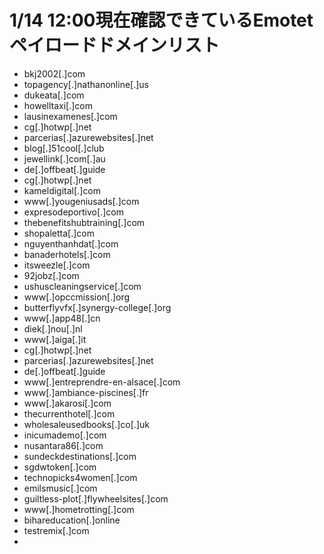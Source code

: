 # 1/14 12:00現在確認できているEmotetペイロードドメインリスト
- bkj2002[.]com
- topagency[.]nathanonline[.]us
- dukeata[.]com
- howelltaxi[.]com
- lausinexamenes[.]com
- cg[.]hotwp[.]net
- parcerias[.]azurewebsites[.]net
- blog[.]51cool[.]club
- jewellink[.]com[.]au
- de[.]offbeat[.]guide
- cg[.]hotwp[.]net
- kameldigital[.]com
- www[.]yougeniusads[.]com
- expresodeportivo[.]com
- thebenefitshubtraining[.]com
- shopaletta[.]com
- nguyenthanhdat[.]com
- banaderhotels[.]com
- itsweezle[.]com
- 92jobz[.]com
- ushuscleaningservice[.]com
- www[.]opccmission[.]org
- butterflyvfx[.]synergy-college[.]org
- www[.]app48[.]cn
- diek[.]nou[.]nl
- www[.]aiga[.]it
- cg[.]hotwp[.]net
- parcerias[.]azurewebsites[.]net
- de[.]offbeat[.]guide
- www[.]entreprendre-en-alsace[.]com
- www[.]ambiance-piscines[.]fr
- www[.]akarosi[.]com
- thecurrenthotel[.]com
- wholesaleusedbooks[.]co[.]uk
- inicumademo[.]com
- nusantara86[.]com
- sundeckdestinations[.]com
- sgdwtoken[.]com
- technopicks4women[.]com
- emilsmusic[.]com
- guiltless-plot[.]flywheelsites[.]com
- www[.]hometrotting[.]com
- bihareducation[.]online
- testremix[.]com
- 
